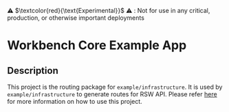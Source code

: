 ⚠️ $\textcolor{red}{\text{Experimental}}$ ⚠️ : Not for use in any critical, production, or otherwise important deployments

# Workbench Core Example App

## Description

This project is the routing package for `example/infrastructure`. It is used by `example/infrastructure` to generate routes for RSW API. Please refer  [here](../infrastructure/README.md) for more information on how to use this project.